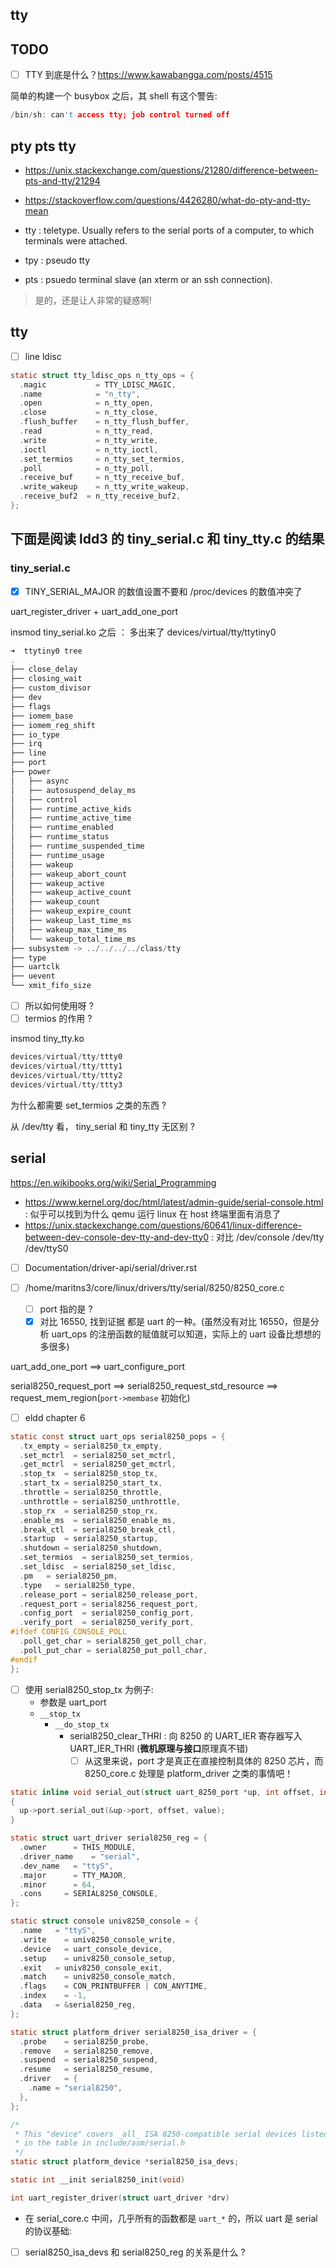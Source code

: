 ## tty

## TODO
- [ ] TTY 到底是什么？https://www.kawabangga.com/posts/4515

简单的构建一个 busybox 之后，其 shell 有这个警告:
```c
/bin/sh: can't access tty; job control turned off
```

## pty pts tty
- https://unix.stackexchange.com/questions/21280/difference-between-pts-and-tty/21294
- https://stackoverflow.com/questions/4426280/what-do-pty-and-tty-mean

- tty : teletype. Usually refers to the serial ports of a computer, to which terminals were attached.
- tpy : pseudo tty
- pts : psuedo terminal slave (an xterm or an ssh connection).
> 是的，还是让人非常的疑惑啊!

## tty
- [ ] line ldisc
```c
static struct tty_ldisc_ops n_tty_ops = {
  .magic           = TTY_LDISC_MAGIC,
  .name            = "n_tty",
  .open            = n_tty_open,
  .close           = n_tty_close,
  .flush_buffer    = n_tty_flush_buffer,
  .read            = n_tty_read,
  .write           = n_tty_write,
  .ioctl           = n_tty_ioctl,
  .set_termios     = n_tty_set_termios,
  .poll            = n_tty_poll,
  .receive_buf     = n_tty_receive_buf,
  .write_wakeup    = n_tty_write_wakeup,
  .receive_buf2  = n_tty_receive_buf2,
};
```


## 下面是阅读 ldd3 的 tiny_serial.c 和 tiny_tty.c 的结果

### tiny_serial.c
- [x] TINY_SERIAL_MAJOR 的数值设置不要和 /proc/devices 的数值冲突了

uart_register_driver + uart_add_one_port

insmod tiny_serial.ko 之后 ： 多出来了 devices/virtual/tty/ttytiny0

```c
➜  ttytiny0 tree
.
├── close_delay
├── closing_wait
├── custom_divisor
├── dev
├── flags
├── iomem_base
├── iomem_reg_shift
├── io_type
├── irq
├── line
├── port
├── power
│   ├── async
│   ├── autosuspend_delay_ms
│   ├── control
│   ├── runtime_active_kids
│   ├── runtime_active_time
│   ├── runtime_enabled
│   ├── runtime_status
│   ├── runtime_suspended_time
│   ├── runtime_usage
│   ├── wakeup
│   ├── wakeup_abort_count
│   ├── wakeup_active
│   ├── wakeup_active_count
│   ├── wakeup_count
│   ├── wakeup_expire_count
│   ├── wakeup_last_time_ms
│   ├── wakeup_max_time_ms
│   └── wakeup_total_time_ms
├── subsystem -> ../../../../class/tty
├── type
├── uartclk
├── uevent
└── xmit_fifo_size
```

- [ ] 所以如何使用呀 ?
- [ ] termios 的作用 ?

insmod tiny_tty.ko
```c
devices/virtual/tty/ttty0
devices/virtual/tty/ttty1
devices/virtual/tty/ttty2
devices/virtual/tty/ttty3
```

为什么都需要 set_termios 之类的东西 ?

从 /dev/tty 看， tiny_serial 和 tiny_tty 无区别 ?

## serial
https://en.wikibooks.org/wiki/Serial_Programming
- https://www.kernel.org/doc/html/latest/admin-guide/serial-console.html : 似乎可以找到为什么 qemu 运行 linux 在 host 终端里面有消息了
- https://unix.stackexchange.com/questions/60641/linux-difference-between-dev-console-dev-tty-and-dev-tty0 : 对比 /dev/console /dev/tty /dev/ttyS0

- [ ] Documentation/driver-api/serial/driver.rst

- [ ] /home/maritns3/core/linux/drivers/tty/serial/8250/8250_core.c
  - [ ] port 指的是 ?
  - [x] 对比 16550, 找到证据 都是 uart 的一种。(虽然没有对比 16550，但是分析 uart_ops 的注册函数的赋值就可以知道，实际上的 uart 设备比想想的多很多)

uart_add_one_port ==> uart_configure_port

serial8250_request_port ==> serial8250_request_std_resource ==> request_mem_region(`port->membase` 初始化)

- [ ] eldd chapter 6

```c
static const struct uart_ops serial8250_pops = {
  .tx_empty = serial8250_tx_empty,
  .set_mctrl  = serial8250_set_mctrl,
  .get_mctrl  = serial8250_get_mctrl,
  .stop_tx  = serial8250_stop_tx,
  .start_tx = serial8250_start_tx,
  .throttle = serial8250_throttle,
  .unthrottle = serial8250_unthrottle,
  .stop_rx  = serial8250_stop_rx,
  .enable_ms  = serial8250_enable_ms,
  .break_ctl  = serial8250_break_ctl,
  .startup  = serial8250_startup,
  .shutdown = serial8250_shutdown,
  .set_termios  = serial8250_set_termios,
  .set_ldisc  = serial8250_set_ldisc,
  .pm   = serial8250_pm,
  .type   = serial8250_type,
  .release_port = serial8250_release_port,
  .request_port = serial8256_request_port,
  .config_port  = serial8250_config_port,
  .verify_port  = serial8250_verify_port,
#ifdef CONFIG_CONSOLE_POLL
  .poll_get_char = serial8250_get_poll_char,
  .poll_put_char = serial8250_put_poll_char,
#endif
};
```
- [ ] 使用 serial8250_stop_tx 为例子:
  - 参数是 uart_port
  - `__stop_tx`
    - `__do_stop_tx`
      - serial8250_clear_THRI : 向 8250 的 UART_IER 寄存器写入 UART_IER_THRI (**微机原理与接口**原理真不错)
        - [ ] 从这里来说，port 才是真正在直接控制具体的 8250 芯片，而 8250_core.c 处理是 platform_driver 之类的事情吧！
```c
static inline void serial_out(struct uart_8250_port *up, int offset, int value)
{
  up->port.serial_out(&up->port, offset, value);
}
```



```c
static struct uart_driver serial8250_reg = {
  .owner      = THIS_MODULE,
  .driver_name    = "serial",
  .dev_name   = "ttyS",
  .major      = TTY_MAJOR,
  .minor      = 64,
  .cons     = SERIAL8250_CONSOLE,
};

static struct console univ8250_console = {
  .name   = "ttyS",
  .write    = univ8250_console_write,
  .device   = uart_console_device,
  .setup    = univ8250_console_setup,
  .exit   = univ8250_console_exit,
  .match    = univ8250_console_match,
  .flags    = CON_PRINTBUFFER | CON_ANYTIME,
  .index    = -1,
  .data   = &serial8250_reg,
};

static struct platform_driver serial8250_isa_driver = {
  .probe    = serial8250_probe,
  .remove   = serial8250_remove,
  .suspend  = serial8250_suspend,
  .resume   = serial8250_resume,
  .driver   = {
    .name = "serial8250",
  },
};

/*
 * This "device" covers _all_ ISA 8250-compatible serial devices listed
 * in the table in include/asm/serial.h
 */
static struct platform_device *serial8250_isa_devs;
```

```c
static int __init serial8250_init(void)

int uart_register_driver(struct uart_driver *drv)
```

- 在 serial_core.c 中间，几乎所有的函数都是 `uart_*` 的，所以 uart 是 serial 的协议基础:

- [ ] serial8250_isa_devs 和 serial8250_reg 的关系是什么 ?

